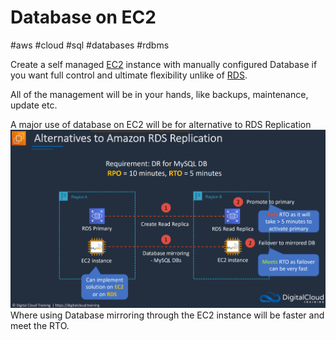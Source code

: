 # Database on EC2
#aws #cloud #sql #databases #rdbms

Create a self managed [EC2](Cloud%20Computing/AWS/Compute/EC2.md) instance with manually configured Database if you want full control and ultimate flexibility unlike of [RDS](Cloud%20Computing/AWS/Databases/RDS.md).

All of the management will be in your hands, like backups, maintenance, update etc.


A major use of database on EC2 will be for alternative to RDS Replication
![](Attachments/Pasted%20image%2020230322225435.png)
Where using Database mirroring through the EC2 instance will be faster and meet the RTO.
